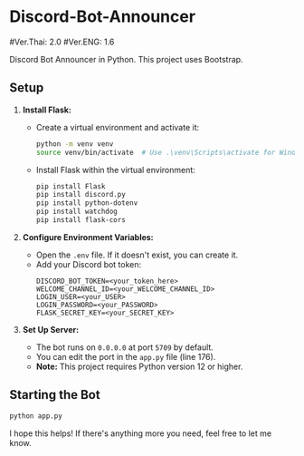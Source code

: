 # Discord-Bot-Announcer
#Ver.Thai: 2.0
#Ver.ENG: 1.6

Discord Bot Announcer in Python. This project uses Bootstrap.

## Setup
1. **Install Flask:**
   - Create a virtual environment and activate it:
     ```sh
     python -m venv venv
     source venv/bin/activate  # Use .\venv\Scripts\activate for Windows
     ```
   - Install Flask within the virtual environment:
     ```sh
     pip install Flask
     pip install discord.py
     pip install python-dotenv
     pip install watchdog
     pip install flask-cors
     ```

2. **Configure Environment Variables:**
   - Open the `.env` file. If it doesn't exist, you can create it.
   - Add your Discord bot token:
     ``` 
     DISCORD_BOT_TOKEN=<your_token_here>
     WELCOME_CHANNEL_ID=<your_WELCOME_CHANNEL_ID>
     LOGIN_USER=<your_USER>
     LOGIN_PASSWORD=<your_PASSWORD>
     FLASK_SECRET_KEY=<your_SECRET_KEY>
     ```

3. **Set Up Server:**
   - The bot runs on `0.0.0.0` at port `5709` by default.
   - You can edit the port in the `app.py` file (line 176).
   - **Note:** This project requires Python version 12 or higher.

## Starting the Bot

```bash
python app.py

```

I hope this helps! If there's anything more you need, feel free to let me know.
